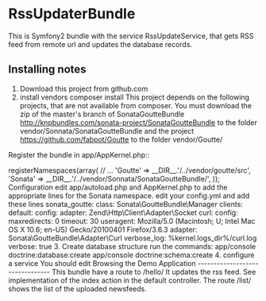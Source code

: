 RssUpdaterBundle
========================

This is Symfony2 bundle with the service RssUpdateService, that gets 
RSS feed from remote url and updates the database records.

Installing notes
----------------------------------

1. Download this project from github.com
2. install vendors
composer install
This project depends on the following projects, that are not available 
from composer. You must download the zip of the master's branch
of SonataGoutteBundle
 http://knpbundles.com/sonata-project/SonataGoutteBundle
to the folder vendor/Sonnata/SonataGoutteBundle
and the project
https://github.com/fabpot/Goutte
to the folder vendor/Goutte/

Register the bundle in app/AppKernel.php::
<?php

// app/AppKernel.php
public function registerBundles()
{
    return array(
        // ...
        new Sonata\GoutteBundle\SonataGoutteBundle(),
        // ...
    );
}

Register namespaces in app/autoload.php::
<?php
$loader->registerNamespaces(array(
    // ...
    'Goutte'           => __DIR__.'/../vendor/goutte/src',
    'Sonata'           => __DIR__.'/../vendor/Sonnata/SonataGoutteBundle/',
));

Configuration

edit app/autoload.php and AppKernel.php to add the appropriate lines for the Sonata namespace.
edit your config.yml and add these lines
sonata_goutte:
    class: Sonata\GoutteBundle\Manager
    clients:
        default:
            config:
                adapter: Zend\Http\Client\Adapter\Socket

        curl:
            config:
                maxredirects: 0
                timeout: 30
                useragent: Mozilla/5.0 (Macintosh; U; Intel Mac OS X 10.6; en-US) Gecko/20100401 Firefox/3.6.3
                adapter: Sonata\GoutteBundle\Adapter\Curl
                verbose_log: %kernel.logs_dir%/curl.log
                verbose: true

3. Create database structure
run the commands:
app/console doctrine:database:create
app/console doctrine:schema:create


4. configure a service
You should edit 

Browsing the Demo Application
--------------------------------

This bundle have a route to /hello/
It updates the rss feed. See implementation of the index action in the default controller.
The route /list/
shows the list of the uploaded newsfeeds.

